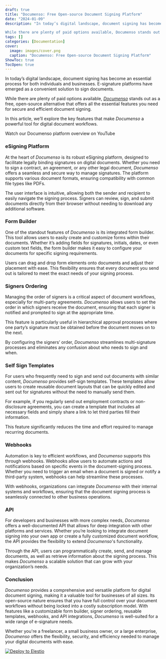 ```yaml
---
draft: true
title: "Documenso: Free Open-source Document Signing Platform"
date: "2024-01-09"
description: "In today’s digital landscape, document signing has become an essential process for both individuals and businesses. E-signature platforms have emerged as a convenient solution to sign documents.

While there are plenty of paid options available, Documenso stands out as a free, open-source alternative that offers all the essential features"
tags: []
categories: [Documentation]
cover:
  image: images/cover.png
  caption: "Documenso: Free Open-source Document Signing Platform"
ShowToc: true
TocOpen: true
---
```



In today’s digital landscape, document signing has become an essential process for both individuals and businesses. E\-signature platforms have emerged as a convenient solution to sign documents. 

While there are plenty of paid options available, [*Documenso*](https://elest.io/open-source/documenso?ref=blog.elest.io) stands out as a free, open\-source alternative that offers all the essential features you need for secure and efficient document signing. 

In this article, we’ll explore the key features that make *Documenso* a powerful tool for digital document workflows.



Watch our Documenso platform overview on YouTube



### eSigning Platform

At the heart of *Documenso* is its robust eSigning platform, designed to facilitate legally binding signatures on digital documents. Whether you need to sign a contract, an agreement, or any other legal document, *Documenso* offers a seamless and secure way to manage signatures. The platform supports various document formats, ensuring compatibility with common file types like PDFs.

The user interface is intuitive, allowing both the sender and recipient to easily navigate the signing process. Signers can review, sign, and submit documents directly from their browser without needing to download any additional software.

### Form Builder

One of the standout features of *Documenso* is its integrated form builder. This tool allows users to easily create and customize forms within their documents. Whether it’s adding fields for signatures, initials, dates, or even custom text fields, the form builder makes it easy to configure your documents for specific signing requirements.

Users can drag and drop form elements onto documents and adjust their placement with ease. This flexibility ensures that every document you send out is tailored to meet the exact needs of your signing process.

### Signers Ordering

Managing the order of signers is a critical aspect of document workflows, especially for multi\-party agreements. *Documenso* allows users to set the order in which signers receive the document, ensuring that each signer is notified and prompted to sign at the appropriate time. 

This feature is particularly useful in hierarchical approval processes where one party’s signature must be obtained before the document moves on to the next.

By configuring the signers’ order, *Documenso* streamlines multi\-signature processes and eliminates any confusion about who needs to sign and when.

### Self Sign Templates

For users who frequently need to sign and send out documents with similar content, *Documenso* provides self\-sign templates. These templates allow users to create reusable document layouts that can be quickly edited and sent out for signatures without the need to manually send them.

For example, if you regularly send out employment contracts or non\-disclosure agreements, you can create a template that includes all necessary fields and simply share a link to let third parties fill their information. 

This feature significantly reduces the time and effort required to manage recurring documents.

### Webhooks

Automation is key to efficient workflows, and *Documenso* supports this through webhooks. Webhooks allow users to automate actions and notifications based on specific events in the document\-signing process. Whether you need to trigger an email when a document is signed or notify a third\-party system, webhooks can help streamline these processes.

With webhooks, organizations can integrate *Documenso* with their internal systems and workflows, ensuring that the document signing process is seamlessly connected to other business operations.

### API

For developers and businesses with more complex needs, *Documenso* offers a well\-documented API that allows for deep integration with other platforms and services. Whether you’re looking to integrate document signing into your own app or create a fully customized document workflow, the API provides the flexibility to extend *Documenso*'s functionality.

Through the API, users can programmatically create, send, and manage documents, as well as retrieve information about the signing process. This makes *Documenso* a scalable solution that can grow with your organization’s needs.

### Conclusion

*Documenso* provides a comprehensive and versatile platform for digital document signing, making it a valuable tool for businesses of all sizes. Its open\-source nature ensures that you have full control over your document workflows without being locked into a costly subscription model. With features like a customizable form builder, signer ordering, reusable templates, webhooks, and API integrations, *Documenso* is well\-suited for a wide range of e\-signature needs.

Whether you're a freelancer, a small business owner, or a large enterprise, *Documenso* offers the flexibility, security, and efficiency needed to manage your digital documents with ease.




[![Deploy to Elestio](https://elest.io/images/logos/deploy-to-elestio-btn.png)](https://elest.io/open-source/documenso?ref=blog.elest.io)



